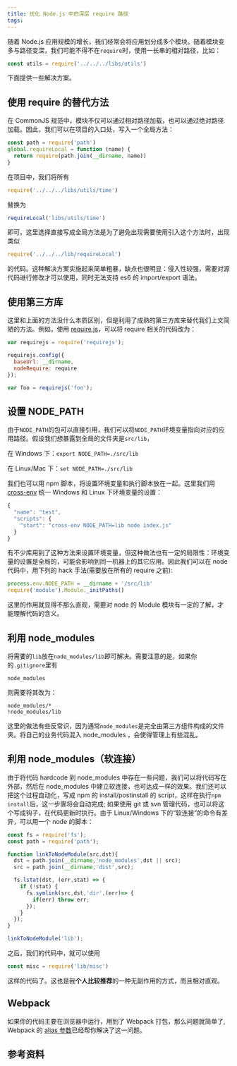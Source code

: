 ```yaml
---
title: 优化 Node.js 中的深层 require 路径
tags:
---
```


随着 Node.js 应用规模的增长，我们经常会将应用划分成多个模块。随着模块变多与路径变深，我们可能不得不在`require`时，使用一长串的相对路径，比如：
```javascript
const utils = require('../../../libs/utils')
```
下面提供一些解决方案。

## 使用 require 的替代方法
在 CommonJS 规范中，模块不仅可以通过相对路径加载，也可以通过绝对路径加载。因此，我们可以在项目的入口处，写入一个全局方法：
```javascript
const path = require('path')
global.requireLocal = function (name) {
  return require(path.join(__dirname, name))
}
```
在项目中，我们将所有
```javascript
require('../../../libs/utils/time')
```
替换为
```javascript
requireLocal('libs/utils/time')
```
即可。这里选择直接写成全局方法是为了避免出现需要使用引入这个方法时，出现类似
```javascript
require('../../../lib/requireLocal')
```
的代码。这种解决方案实施起来简单粗暴，缺点也很明显：侵入性较强，需要对源代码进行修改才可以使用，同时无法支持 es6 的 import/export 语法。

## 使用第三方库
这里和上面的方法没什么本质区别，但是利用了成熟的第三方库来替代我们上文简陋的方法。例如，使用 [require.js](http://requirejs.org/docs/node.html)，可以将 require 相关的代码改为：
```javascript
var requirejs = require('requirejs');

requirejs.config({
  baseUrl: __dirname,
  nodeRequire: require
});

var foo = requirejs('foo');
```

## 设置 NODE_PATH
由于`NODE_PATH`的包可以直接引用，我们可以将`NODE_PATH`环境变量指向对应的应用路径。假设我们想暴露到全局的文件夹是`src/lib`，

在 Windows 下：`export NODE_PATH=./src/lib`

在 Linux/Mac 下：`set NODE_PATH=./src/lib`

我们也可以用 npm 脚本，将设置环境变量和执行脚本放在一起。这里我们用 [cross-env](https://github.com/kentcdodds/cross-env) 统一 Windows 和 Linux 下环境变量的设置：
```javascript
{
  "name": "test",
  "scripts": {
    "start": "cross-env NODE_PATH=lib node index.js"
  }
}
```
有不少库用到了这种方法来设置环境变量，但这种做法也有一定的局限性：环境变量的设置是全局的，可能会影响到同一机器上的其它应用。因此我们可以在 node 代码中，用下列的 hack 手法(需要放在所有的 require 之前):
```javascript
process.env.NODE_PATH = __dirname + '/src/lib'
require('module').Module._initPaths()
```
这里的作用就显得不那么直观，需要对 node 的 Module 模块有一定的了解，才能理解代码的含义。

## 利用 node_modules
将需要的`lib`放在`node_modules/lib`即可解决。需要注意的是，如果你的`.gitignore`里有
```
node_modules
```
则需要将其改为：
```
node_modules/*
!node_modules/lib
```
这里的做法有些反常识，因为通常`node_modules`是完全由第三方组件构成的文件夹。将自己的业务代码混入 node_modules ，会使得管理上有些混乱。

## 利用 node_modules（软连接）
由于将代码 hardcode 到 node_modules 中存在一些问题，我们可以将代码写在外部，然后在 node_modules 中建立软连接，也可达成一样的效果。我们还可以把这个过程自动化，写成 npm 的 install/postinstall 的 script，这样在执行`npm install`后，这一步骤将会自动完成; 如果使用 git 或 svn 管理代码，也可以将这个写成钩子，在代码更新时执行。由于 Linux/Windows 下的“软连接”的命令有差异，可以用一个 node 的脚本：
```javascript
const fs = require('fs');
const path = require('path');

function linkToNodeModule(src,dst){
  dst = path.join(__dirname,'node_modules',dst || src);
  src = path.join(__dirname,'dist',src);

  fs.lstat(dst, (err,stat) => {
    if (!stat) {
      fs.symlink(src,dst,'dir',(err)=> {
        if(err) throw err;
      });
    }
  });
}

linkToNodeModule('lib');
```
之后，我们的代码中，就可以使用
```javascript
const misc = require('lib/misc')
```
这样的代码了。这也是我**个人比较推荐**的一种无副作用的方式，而且相对直观。

## Webpack
如果你的代码主要在浏览器中运行，用到了 Webpack 打包，那么问题就简单了, Webpack 的 [alias 参数](https://webpack.github.io/docs/configuration.html#resolve-alias)已经帮你解决了这一问题。

## 参考资料
